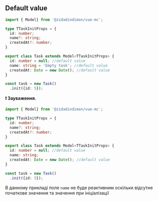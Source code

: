 ## Default value 

```typescript
import { Model} from '@zidadindimon/vue-mc';

type TTaskInitProps = {
  id: number;
  name?: string;
  createdAt?: number;
}

export class Task extends Model<TTaskInitProps> {
  id: number = null; //default value
  name: string = 'Empty task'; //default value
  createdAt: Date = new Date(); //default value
}

const task = new Task()
  .init({id: 5});

```
**:exclamation: Зауваження.**

```typescript
import { Model} from '@zidadindimon/vue-mc';

type TTaskInitProps = {
  id: number;
  name?: string;
  createdAt?: number;
}

export class Task extends Model<TTaskInitProps> {
  id: number = null; //default value
  name: string;
  createdAt: Date = new Date(); //default value
}

const task = new Task()
  .init({id: 5});
```

В данному прикладі поле `name` не буде реактивним оскільки відсутне початкове значення та значення при ініціалізації 
